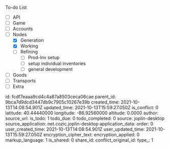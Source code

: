 To-do List

- [ ] API
- [ ] Game
- [ ] Accounts
- [ ] Nodes
	- [x] Generation
	- [x] Working
	- [ ] Refining
		- [ ] Prod-Inv setup
		- [ ] setup individual inventories
		- [ ] general development
- [ ] Goods
- [ ] Transports
- [ ] Extra

id: fcdf7eaaa9cd4c4a87a8503ceca06cae
parent_id: 9bca7d9dcd3447db9c7905c10267e39b
created_time: 2021-10-13T14:08:54.901Z
updated_time: 2021-10-13T15:59:27.050Z
is_conflict: 0
latitude: 40.44440000
longitude: -86.92560000
altitude: 0.0000
author: 
source_url: 
is_todo: 1
todo_due: 0
todo_completed: 0
source: joplin-desktop
source_application: net.cozic.joplin-desktop
application_data: 
order: 0
user_created_time: 2021-10-13T14:08:54.901Z
user_updated_time: 2021-10-13T15:59:27.050Z
encryption_cipher_text: 
encryption_applied: 0
markup_language: 1
is_shared: 0
share_id: 
conflict_original_id: 
type_: 1